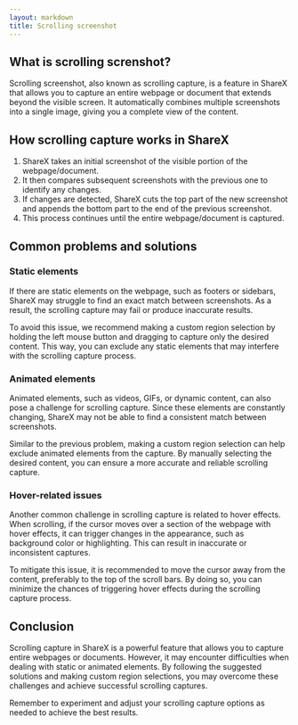 ```yaml
---
layout: markdown
title: Scrolling screenshot
---
```


## What is scrolling screnshot?

Scrolling screenshot, also known as scrolling capture, is a feature in ShareX that allows you to capture an entire webpage or document that extends beyond the visible screen. It automatically combines multiple screenshots into a single image, giving you a complete view of the content.

## How scrolling capture works in ShareX

1. ShareX takes an initial screenshot of the visible portion of the webpage/document.
2. It then compares subsequent screenshots with the previous one to identify any changes.
3. If changes are detected, ShareX cuts the top part of the new screenshot and appends the bottom part to the end of the previous screenshot.
4. This process continues until the entire webpage/document is captured.

## Common problems and solutions

### Static elements

If there are static elements on the webpage, such as footers or sidebars, ShareX may struggle to find an exact match between screenshots. As a result, the scrolling capture may fail or produce inaccurate results.

To avoid this issue, we recommend making a custom region selection by holding the left mouse button and dragging to capture only the desired content. This way, you can exclude any static elements that may interfere with the scrolling capture process.

### Animated elements

Animated elements, such as videos, GIFs, or dynamic content, can also pose a challenge for scrolling capture. Since these elements are constantly changing, ShareX may not be able to find a consistent match between screenshots.

Similar to the previous problem, making a custom region selection can help exclude animated elements from the capture. By manually selecting the desired content, you can ensure a more accurate and reliable scrolling capture.

### Hover-related issues

Another common challenge in scrolling capture is related to hover effects. When scrolling, if the cursor moves over a section of the webpage with hover effects, it can trigger changes in the appearance, such as background color or highlighting. This can result in inaccurate or inconsistent captures.

To mitigate this issue, it is recommended to move the cursor away from the content, preferably to the top of the scroll bars. By doing so, you can minimize the chances of triggering hover effects during the scrolling capture process.

## Conclusion

Scrolling capture in ShareX is a powerful feature that allows you to capture entire webpages or documents. However, it may encounter difficulties when dealing with static or animated elements. By following the suggested solutions and making custom region selections, you may overcome these challenges and achieve successful scrolling captures.

Remember to experiment and adjust your scrolling capture options as needed to achieve the best results.